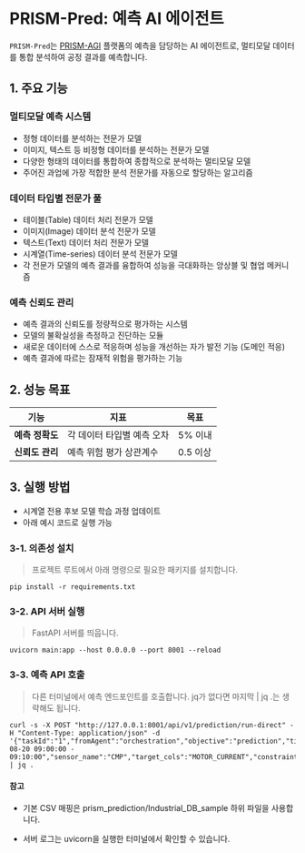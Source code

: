 # PRISM-Pred: 예측 AI 에이전트

`PRISM-Pred`는 [PRISM-AGI](../README.md) 플랫폼의 예측을 담당하는 AI 에이전트로, 멀티모달 데이터를 통합 분석하여 공정 결과를 예측합니다.

## 1. 주요 기능 ###

### 멀티모달 예측 시스템
- 정형 데이터를 분석하는 전문가 모델
- 이미지, 텍스트 등 비정형 데이터를 분석하는 전문가 모델
- 다양한 형태의 데이터를 통합하여 종합적으로 분석하는 멀티모달 모델
- 주어진 과업에 가장 적합한 분석 전문가를 자동으로 할당하는 알고리즘

### 데이터 타입별 전문가 풀
- 테이블(Table) 데이터 처리 전문가 모델
- 이미지(Image) 데이터 분석 전문가 모델
- 텍스트(Text) 데이터 처리 전문가 모델
- 시계열(Time-series) 데이터 분석 전문가 모델
- 각 전문가 모델의 예측 결과를 융합하여 성능을 극대화하는 앙상블 및 협업 메커니즘

### 예측 신뢰도 관리
- 예측 결과의 신뢰도를 정량적으로 평가하는 시스템
- 모델의 불확실성을 측정하고 진단하는 모듈
- 새로운 데이터에 스스로 적응하며 성능을 개선하는 자가 발전 기능 (도메인 적응)
- 예측 결과에 따르는 잠재적 위험을 평가하는 기능

## 2. 성능 목표

| 기능 | 지표 | 목표 |
| --- | --- | --- |
| **예측 정확도** | 각 데이터 타입별 예측 오차 | 5% 이내 |
| **신뢰도 관리** | 예측 위험 평가 상관계수 | 0.5 이상 |

## 3. 실행 방법
- 시계열 전용 후보 모델 학습 과정 업데이트
- 아래 예시 코드로 실행 가능

### 3-1. 의존성 설치
> 프로젝트 루트에서 아래 명령으로 필요한 패키지를 설치합니다.
```
pip install -r requirements.txt

```
### 3-2. API 서버 실행
> FastAPI 서버를 띄웁니다.
```
uvicorn main:app --host 0.0.0.0 --port 8001 --reload
```

### 3-3. 예측 API 호출
> 다른 터미널에서 예측 엔드포인트를 호출합니다. jq가 없다면 마지막 | jq .는 생략해도 됩니다.
```
curl -s -X POST "http://127.0.0.1:8001/api/v1/prediction/run-direct" -H "Content-Type: application/json" -d '{"taskId":"1","fromAgent":"orchestration","objective":"prediction","timeRange":"2025-08-20 09:00:00 - 09:10:00","sensor_name":"CMP","target_cols":"MOTOR_CURRENT","constraints":null,"userRole":"engineer"}' | jq .

```
#### 참고

- 기본 CSV 매핑은 prism_prediction/Industrial_DB_sample 하위 파일을 사용합니다.

- 서버 로그는 uvicorn을 실행한 터미널에서 확인할 수 있습니다.